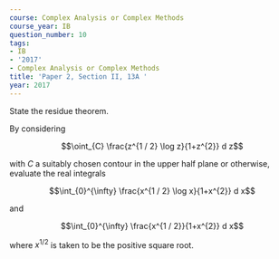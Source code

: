 ```yaml
---
course: Complex Analysis or Complex Methods
course_year: IB
question_number: 10
tags:
- IB
- '2017'
- Complex Analysis or Complex Methods
title: 'Paper 2, Section II, 13A '
year: 2017
---
```




State the residue theorem.

By considering

$$\oint_{C} \frac{z^{1 / 2} \log z}{1+z^{2}} d z$$

with $C$ a suitably chosen contour in the upper half plane or otherwise, evaluate the real integrals

$$\int_{0}^{\infty} \frac{x^{1 / 2} \log x}{1+x^{2}} d x$$

and

$$\int_{0}^{\infty} \frac{x^{1 / 2}}{1+x^{2}} d x$$

where $x^{1 / 2}$ is taken to be the positive square root.